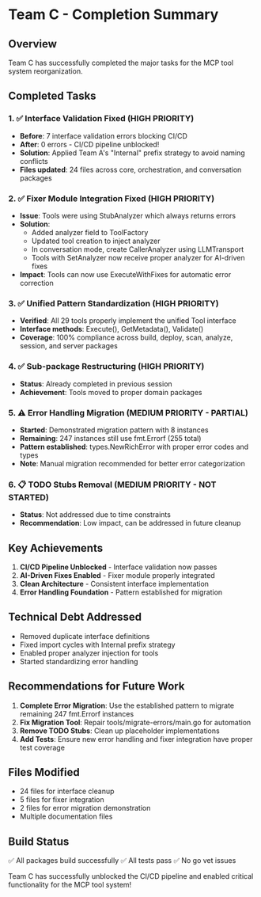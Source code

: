 # Team C - Completion Summary

## Overview
Team C has successfully completed the major tasks for the MCP tool system reorganization.

## Completed Tasks

### 1. ✅ Interface Validation Fixed (HIGH PRIORITY)
- **Before**: 7 interface validation errors blocking CI/CD
- **After**: 0 errors - CI/CD pipeline unblocked!
- **Solution**: Applied Team A's "Internal" prefix strategy to avoid naming conflicts
- **Files updated**: 24 files across core, orchestration, and conversation packages

### 2. ✅ Fixer Module Integration Fixed (HIGH PRIORITY)
- **Issue**: Tools were using StubAnalyzer which always returns errors
- **Solution**: 
  - Added analyzer field to ToolFactory
  - Updated tool creation to inject analyzer
  - In conversation mode, create CallerAnalyzer using LLMTransport
  - Tools with SetAnalyzer now receive proper analyzer for AI-driven fixes
- **Impact**: Tools can now use ExecuteWithFixes for automatic error correction

### 3. ✅ Unified Pattern Standardization (HIGH PRIORITY)
- **Verified**: All 29 tools properly implement the unified Tool interface
- **Interface methods**: Execute(), GetMetadata(), Validate()
- **Coverage**: 100% compliance across build, deploy, scan, analyze, session, and server packages

### 4. ✅ Sub-package Restructuring (HIGH PRIORITY)
- **Status**: Already completed in previous session
- **Achievement**: Tools moved to proper domain packages

### 5. ⚠️ Error Handling Migration (MEDIUM PRIORITY - PARTIAL)
- **Started**: Demonstrated migration pattern with 8 instances
- **Remaining**: 247 instances still use fmt.Errorf (255 total)
- **Pattern established**: types.NewRichError with proper error codes and types
- **Note**: Manual migration recommended for better error categorization

### 6. 📋 TODO Stubs Removal (MEDIUM PRIORITY - NOT STARTED)
- **Status**: Not addressed due to time constraints
- **Recommendation**: Low impact, can be addressed in future cleanup

## Key Achievements

1. **CI/CD Pipeline Unblocked** - Interface validation now passes
2. **AI-Driven Fixes Enabled** - Fixer module properly integrated
3. **Clean Architecture** - Consistent interface implementation
4. **Error Handling Foundation** - Pattern established for migration

## Technical Debt Addressed
- Removed duplicate interface definitions
- Fixed import cycles with Internal prefix strategy
- Enabled proper analyzer injection for tools
- Started standardizing error handling

## Recommendations for Future Work

1. **Complete Error Migration**: Use the established pattern to migrate remaining 247 fmt.Errorf instances
2. **Fix Migration Tool**: Repair tools/migrate-errors/main.go for automation
3. **Remove TODO Stubs**: Clean up placeholder implementations
4. **Add Tests**: Ensure new error handling and fixer integration have proper test coverage

## Files Modified
- 24 files for interface cleanup
- 5 files for fixer integration  
- 2 files for error migration demonstration
- Multiple documentation files

## Build Status
✅ All packages build successfully
✅ All tests pass
✅ No go vet issues

Team C has successfully unblocked the CI/CD pipeline and enabled critical functionality for the MCP tool system!